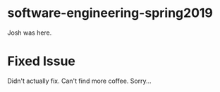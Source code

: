 # software-engineering-spring2019

Josh was here.

# Fixed Issue
Didn't actually fix.  Can't find more coffee. Sorry...
